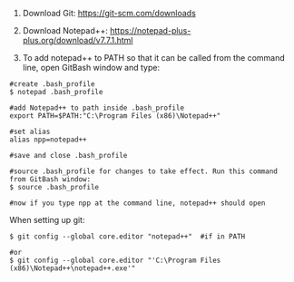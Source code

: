 1. Download Git: https://git-scm.com/downloads
2. Download Notepad++: https://notepad-plus-plus.org/download/v7.7.1.html

3. To add notepad++ to PATH so that it can be called from the command line, open GitBash window and type:
```
#create .bash_profile
$ notepad .bash_profile

#add Notepad++ to path inside .bash_profile
export PATH=$PATH:"C:\Program Files (x86)\Notepad++" 

#set alias
alias npp=notepad++

#save and close .bash_profile

#source .bash_profile for changes to take effect. Run this command from GitBash window:
$ source .bash_profile

#now if you type npp at the command line, notepad++ should open
```
When setting up git:
```
$ git config --global core.editor "notepad++"  #if in PATH

#or
$ git config --global core.editor "'C:\Program Files (x86)\Notepad++\notepad++.exe'"
```
